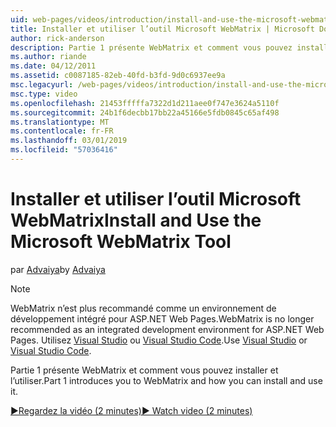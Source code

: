 ```yaml
---
uid: web-pages/videos/introduction/install-and-use-the-microsoft-webmatrix-tool
title: Installer et utiliser l’outil Microsoft WebMatrix | Microsoft Docs
author: rick-anderson
description: Partie 1 présente WebMatrix et comment vous pouvez installer et l’utiliser.
ms.author: riande
ms.date: 04/12/2011
ms.assetid: c0087185-82eb-40fd-b3fd-9d0c6937ee9a
msc.legacyurl: /web-pages/videos/introduction/install-and-use-the-microsoft-webmatrix-tool
msc.type: video
ms.openlocfilehash: 21453fffffa7322d1d211aee0f747e3624a5110f
ms.sourcegitcommit: 24b1f6decbb17bb22a45166e5fdb0845c65af498
ms.translationtype: MT
ms.contentlocale: fr-FR
ms.lasthandoff: 03/01/2019
ms.locfileid: "57036416"
---
```

<a name="install-and-use-the-microsoft-webmatrix-tool"></a><span data-ttu-id="5d147-103">Installer et utiliser l’outil Microsoft WebMatrix</span><span class="sxs-lookup"><span data-stu-id="5d147-103">Install and Use the Microsoft WebMatrix Tool</span></span>
====================
<span data-ttu-id="5d147-104">par [Advaiya](https://twitter.com/Advaiyasolns)</span><span class="sxs-lookup"><span data-stu-id="5d147-104">by [Advaiya](https://twitter.com/Advaiyasolns)</span></span>

> [!NOTE] 
> <span data-ttu-id="5d147-105">WebMatrix n’est plus recommandé comme un environnement de développement intégré pour ASP.NET Web Pages.</span><span class="sxs-lookup"><span data-stu-id="5d147-105">WebMatrix is no longer recommended as an integrated development environment for ASP.NET Web Pages.</span></span> <span data-ttu-id="5d147-106">Utilisez [Visual Studio](xref:aspnet/web-pages/overview/getting-started/program-asp-net-web-pages-in-visual-studio) ou [Visual Studio Code](https://code.visualstudio.com/).</span><span class="sxs-lookup"><span data-stu-id="5d147-106">Use [Visual Studio](xref:aspnet/web-pages/overview/getting-started/program-asp-net-web-pages-in-visual-studio) or [Visual Studio Code](https://code.visualstudio.com/).</span></span>


<span data-ttu-id="5d147-107">Partie 1 présente WebMatrix et comment vous pouvez installer et l’utiliser.</span><span class="sxs-lookup"><span data-stu-id="5d147-107">Part 1 introduces you to WebMatrix and how you can install and use it.</span></span>

[<span data-ttu-id="5d147-108">&#9654;Regardez la vidéo (2 minutes)</span><span class="sxs-lookup"><span data-stu-id="5d147-108">&#9654; Watch video (2 minutes)</span></span>](https://channel9.msdn.com/Blogs/ASP-NET-Site-Videos/install-and-use-the-microsoft-webmatrix-tool)
